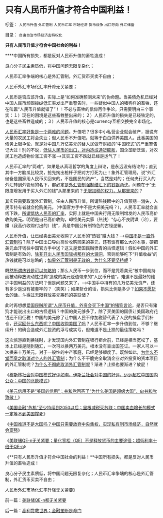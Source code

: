 # 只有人民币升值才符合中国利益！

标签： `人民币升值` `外汇管制` `人民币汇率` `市场经济` `货币战争` `出口导向` `外汇储备` 

目录： `自由自治市场经济去特权化`

**只有人民币升值才符合中国社会的利益！**

****中国所有损失，都是反对人民币升值的畜牲造成！

良心分子民主素质低，将中国问题无限复杂化；

人民币汇率争端的核心是外汇管制，外汇货币买卖不自由；

人民币外汇市场化汇率升降无关紧要；



人民币是否应该升值，实际上是“如何准确预测未来”的伪命题。当美债危机已经对中国人民币顽固操纵低汇率发出严重警告时，一些疑似中国人的猪狗样的畜牲，还在叫嚣“人民币升值就错了”！！不必与畜牲的信仰再作争论，只需要明白三个事实：１）现在的困境是这些畜牲整出来的；２）人民币升值的损失是已经铁定的，也是这些畜牲造成的；３）人民币升值的核心是currency互相交换完全市场化。

[人民币汇率好象是一个两难的问题](../../../2010/10/1/拨乱反正就会有“失去的几十年”——&gt;比亡国强！.md)。升值吧？很多中小私营企业就会破产，据说有大量的农民工将会失业；但人民币不升值吧，就等于白白供养美国人。此番美国的债务上限争论，就是对中国几万亿美元的替人民做守财奴的“中国模式”的严重警告记大过！别的不说，[低估人民币的出口，对内造成通货膨胀](../../../2007/11/26/中国以超出历史所有战争损失的代价背走了世界通胀.md)，国企垄断泛滥，对农民工也造成物价涨工资不涨——>其实工资不跌就已经是运气了！

人民币汇率的“两难”，如果是从真理哲学的角度上辩论，是永远没有结论的；直到其中一方脑瓜比较灵，抢先掏出枪杆子把对方打死为止！象外汇管理局，说“外汇储备是国家用人民币买回来的，不是国民的资产”，当然是对的；任何央行买入的外汇转到外管局的名下，都必定[是外汇管制强制结汇下的钱银两讫](../../../2011/5/25/人民币国际板是“藏富于外，藏汇于外”.md)。问题在于“无限度增发用于买入外汇的钱”从那里来的？[无限加税的权力，从那里来的](../../../2010/10/15/人民币低估是对中国国民的沉重税负.md)？

其实只需要取消外汇管制，任由人民币升值，所谓热钱眼中的升值预期一消失，人民币持有者就会抢购美元，（中国官方手中不是大把美元吗？），人民币汇率就会直线下跌。[所谓低估人民币的汇率](../../../2007/11/27/人民币如何升值？中国向世界廉价献血不可继续！.md)，实际上就是中国央行用无限制增发的人民币高价收购美元。明明是自已高价收购，却怪美元卖家（热钱）“存心不良阴谋（论），要赚（我高价收购付出的）钱”，真是中国公有制特色的古怪逻辑。

人民币升值，让已经卖出美元收购了人民币的“热钱”赚大钱？——>[中国不是一直外汇管制吗](../../../2010/6/9/评卢麒元《制高点》.md)？除了中国出口导向高价收购回来的美元，还有谁有那么大的本事，硬把美元血汗钱往中国官方手中送？这又是爱国民贼愤青的古怪逻辑！假如中国的外汇管制是有效的，[除非开出人民币国际板那样的大漏洞](../../../2011/6/15/国际板推动RMB国际化的骗局.md)，否则能够吃下“升值收益”的热钱就是可以忽略的；[如果外汇管制是无效的，为什么还要坚持呢](../../../2009/6/11/疑险从无！恐惧可以杀人.md)？

既[然所谓热钱是可以忽略的](../../../2010/4/25/人民币不升值必死！人民币缓慢升值找死！.md)；那么人民币一步到位，而不是凭着美元“被中国劫持而被动释放流动性过剩”造成的美元贬值带来的“人民币升值”，难道不是最好的维护中国利益的方法吗？但是问题又来了，——>中国手中持有的几万亿美元资产，还有多少是没有被套牢的？（笑笑）；如果斩仓的话，损失比例是多少？[如果不愿斩仓的话，斗得过无限释放美元筹码的美联储](../../../2008/2/28/金融规律注定中国“抄次贷底”将全军覆没.md)？

此时再想想[爱国民贼所谓“人民币升值，外资会买下中国”的猪狗言论](../../../2009/2/15/美国资本根本不可能低价收购中国.md)，是否只有猪狗才能说出出口的古怪逻辑？中国的美元够多了，除了买美国的国债让美国政府花钱还不用征税！中国的美元除了让中国人民不停加税替代表了人民的操盘手们补仓，[还买回什么东西呢？中国收购美国了吗](../../../2009/2/14/外汇不是钱，是物资！“分国企，分外汇”难言吉凶.md)？人民币汇率一步升值到位，不够？继续升！的确会造成外汇投资的浮亏成实亏，但难道不是止损的最佳策略吗？

这次旅游直到换钱时，才发现国内外汇管制在银行柜台前，已经是相当宽松了，基本上已经是随到随汇，一次可以换两万美元，根本没有查出国签证。一家人可以一次换来十万美元，对于一般性的中产家庭，已经足够额度了。既然如此，[为什么不堂而皇之取消对个人的外汇管制](../../../2011/5/25/人民币国际板“圈了钱，带不走”.md)；为什么不干脆完全取消企业对外投资的资本项目的外汇管制呢？[为什么不彻底取消外汇管制呢](../../../2011/4/21/外汇管制中的人民币黄金价格.md)？渐进？止损也要渐进？放屁！

《[穆斯林社会对中国模式好评如潮，伊斯兰社会对中国的好评，远远超过中国国内公众；中国的北欧模式](../../../2011/8/11/穆斯林社会对中国模式好评如潮.md)》

《[美元信用不是“美国的信用”；共和党回答了“为什么美国是超级大国”，向共和党致敬！](../../../2011/8/11/美元信用非美国信用；向共和党致敬！.md)》

《[美国金融“危机”至少持续到2050以后；里根减税灭苏联；中国卖血增长的模式一定等不到美国撑死](../../../2011/8/12/里根减税灭苏联.md)》

《[中国难道不是大国吗？中国只需要放弃中央集权，实现私有制市场经济，自然就会富强](../../../2011/8/12/中国不是大国吗？.md)》

《[美联储QE-n无关紧要；量化宽松（QE）不是释放货币的主要途径；超低利率十倍于QE-n](../../../2011/8/12/美联储QE-n都无关紧要.md)》

《**只有人民币升值才符合中国社会的利益！**中国所有损失，都是反对人民币升值的畜牲造成！

良心分子民主素质低，将中国问题无限复杂化；人民币汇率争端的核心是外汇管制，外汇货币买卖不自由；

人民币外汇市场化汇率升降无关紧要》

前一篇：[美联储QE-n都无关紧要](../../../2011/8/12/美联储QE-n都无关紧要.md)

后一篇：[高利贷救世界；金融垄断是命门](../../../2011/8/13/高利贷救世界；金融垄断是命门.md)